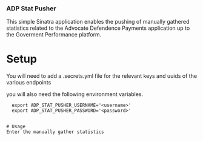 ### ADP Stat Pusher

This simple Sinatra application enables the pushing of manually gathered statistics related to the Advocate
Defendence Payments application up to the Goverment Performance platform.

# Setup

You will need to add a .secrets.yml file for the relevant keys and uuids of the various
endpoints

you will also need the following environment variables.

```
  export ADP_STAT_PUSHER_USERNAME='<username>'
  export ADP_STAT_PUSHER_PASSWORD='<password>'


# Usage
Enter the manually gather statistics